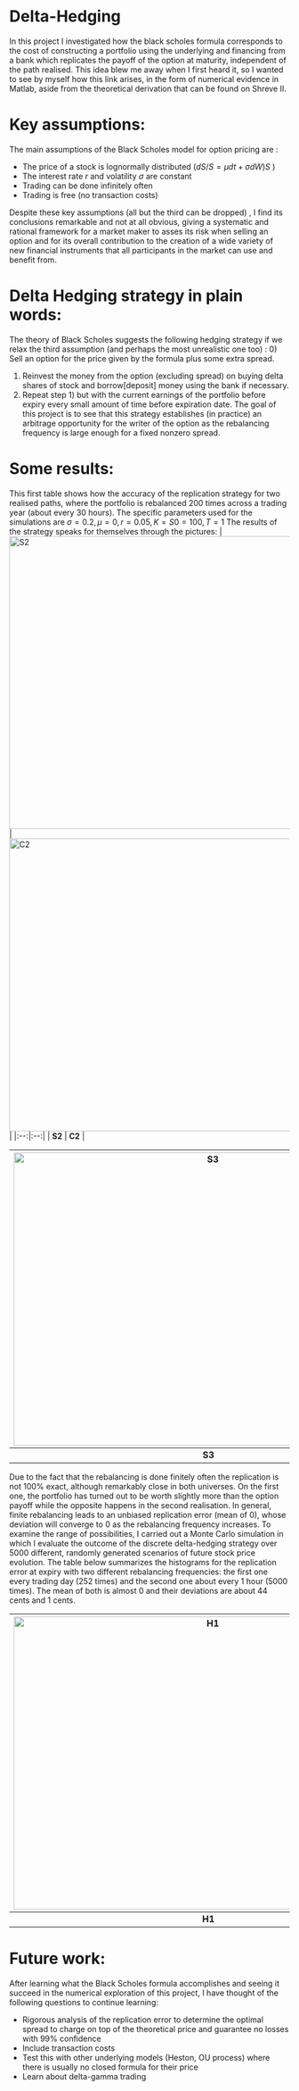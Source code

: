 # Delta-Hedging
In this project I investigated how the black scholes formula corresponds to the cost of constructing a portfolio using the underlying and financing from a bank which replicates the payoff of the option at maturity, independent of the path realised. This idea blew me away when I first heard it, so I wanted to see by myself how this link arises, in the form of numerical evidence in Matlab, aside from the theoretical derivation that can be found on Shreve II.

# Key assumptions:
The main assumptions of the Black Scholes model for option pricing are :
- The price of a stock is lognormally distributed ($dS/S = \mu dt+\sigma dW)S$ )
- The interest rate $r$ and volatility $\sigma$ are constant
- Trading can be done infinitely often
- Trading is free (no transaction costs)

Despite these key assumptions (all but the third can be dropped) , I find its conclusions remarkable and not at all obvious, giving a systematic and rational framework for a market maker to asses its risk when selling an option and for its overall contribution to the creation of a wide variety of new financial instruments that all participants in the market can use and benefit from.
# Delta Hedging strategy in plain words: 
The theory of Black Scholes suggests the following hedging strategy if we relax the third assumption (and perhaps the most unrealistic one too)  :
0) Sell an option for the price given by the formula plus some extra spread.
1) Reinvest the money from the option (excluding spread) on buying delta shares of stock and borrow[deposit] money using the bank if necessary.
2) Repeat step 1) but with the current earnings of the portfolio before expiry every small amount of time before expiration date.
The goal of this project is to see that this strategy establishes (in practice) an arbitrage opportunity for the writer of the option as the rebalancing frequency is large enough for a fixed nonzero spread.
# Some results:
This first table shows how the accuracy of the replication strategy for two realised paths, where the portfolio is rebalanced 200 times across a trading year (about every 30 hours). The specific parameters used for the simulations are $\sigma = 0.2, \mu = 0, r = 0.05, K = S0 = 100, T = 1$
The results of the strategy speaks for themselves through the pictures:
| <img width="700" height="525" alt="S2" src="https://github.com/user-attachments/assets/5be31613-28a0-4f93-8560-0ac7f3a6ca6f" /> | <img width="700" height="525" alt="C2" src="https://github.com/user-attachments/assets/e3aa21aa-f953-40f6-a9fc-3e0b27b3778f" /> |
|:--:|:--:|
| **S2** | **C2** |

| <img width="700" height="525" alt="S3" src="https://github.com/user-attachments/assets/ddb6b99c-19ce-4eec-9ae4-3d206aa5ede7" /> | <img width="700" height="525" alt="C3" src="https://github.com/user-attachments/assets/bd5c6c1a-4662-461b-9a5f-4b511008ab98" /> |
|:--:|:--:|
| **S3** | **C3** |

Due to the fact that the rebalancing is done finitely often the replication is not 100% exact, although remarkably close in both universes. On the first one, the portfolio has turned out to be worth slightly more than the option payoff while the opposite happens in the second realisation. In general, finite rebalancing leads to an unbiased replication error (mean of 0), whose deviation will converge to 0 as the rebalancing frequency increases.
To examine the range of possibilities, I carried out a Monte Carlo simulation in which I evaluate the outcome of the discrete delta-hedging strategy over 5000 different, randomly generated scenarios of future stock price evolution. The table below summarizes the histograms for the replication error at expiry with two different rebalancing frequencies: the first one every trading day (252 times) and the second one about every 1 hour (5000 times). The mean of both is almost 0 and their deviations are about 44 cents and 1 cents. 

| <img width="700" height="525" alt="H1" src="https://github.com/user-attachments/assets/9c78b2a9-c8e6-4ec4-8225-c220a016a24b" /> | <img width="700" height="525" alt="H2" src="https://github.com/user-attachments/assets/4cc39991-fc57-4d3d-a649-4ccb1498bbcc" /> |
|:--:|:--:|
| **H1** | **H2** |





# Future work:
After learning what the Black Scholes formula accomplishes and seeing it succeed in the numerical exploration of this project, I have thought of the following questions to continue learning:
- Rigorous analysis of the replication error to determine the optimal spread to charge on top of the theoretical price and guarantee no losses with 99% confidence
- Include transaction costs
- Test this with other underlying models (Heston, OU process) where there is usually no closed formula for their price
- Learn about delta-gamma trading

